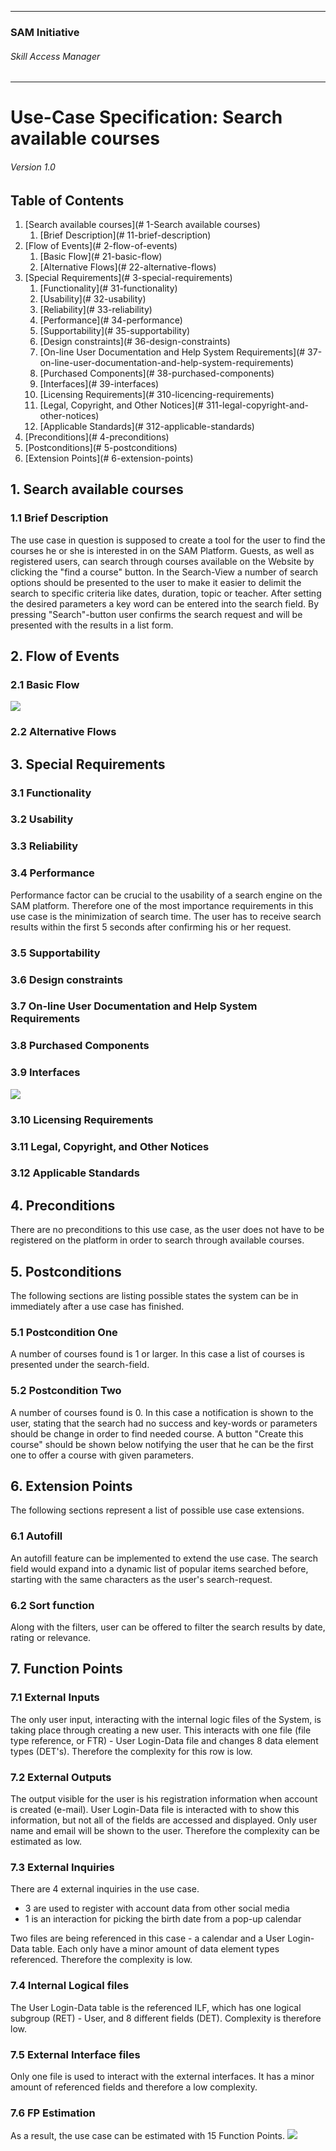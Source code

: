 * * *

### SAM Initiative

###### Skill Access Manager

* * *

# Use-Case Specification: Search available courses

###### Version 1.0

## Table of Contents

1.  [Search available courses](# 1-Search available courses)
    1.  [Brief Description](# 11-brief-description)
2.  [Flow of Events](# 2-flow-of-events)
    1.  [Basic Flow](# 21-basic-flow)
    2.  [Alternative Flows](# 22-alternative-flows)
3.  [Special Requirements](# 3-special-requirements)
    1.  [Functionality](# 31-functionality)
    2.  [Usability](# 32-usability)
    3.  [Reliability](# 33-reliability)
    4.  [Performance](# 34-performance)
    5.  [Supportability](# 35-supportability)
    6.  [Design constraints](# 36-design-constraints)
    7.  [On-line User Documentation and Help System Requirements](# 37-on-line-user-documentation-and-help-system-requirements)
    8.  [Purchased Components](# 38-purchased-components)
    9.  [Interfaces](# 39-interfaces)
    10.  [Licensing Requirements](# 310-licencing-requirements)
    11.  [Legal, Copyright, and Other Notices](# 311-legal-copyright-and-other-notices)
    12.  [Applicable Standards](# 312-applicable-standards)
4.  [Preconditions](# 4-preconditions)
5.  [Postconditions](# 5-postconditions)
6.  [Extension Points](# 6-extension-points)

## 1\. Search available courses

### 1.1 Brief Description

The use case in question is supposed to create a tool for the user to find the courses he or she is interested in on the SAM Platform. Guests, as well as registered users, can search through courses available on the Website by clicking the "find a course" button. In the Search-View a number of search options should be presented to the user to make it easier to delimit the search to specific criteria like dates, duration, topic or teacher. After setting the desired parameters a key word can be entered into the search field. By pressing "Search"-button user confirms the search request and will be presented with the results in a list form.

## 2\. Flow of Events

### 2.1 Basic Flow

![](ad_search-available-courses.png)

### 2.2 Alternative Flows

## 3\. Special Requirements

### 3.1 Functionality

### 3.2 Usability

### 3.3 Reliability

### 3.4 Performance

Performance factor can be crucial to the usability of a search engine on the SAM platform. Therefore one of the most importance requirements in this use case is the minimization of search time. The user has to receive search results within the first 5 seconds after confirming his or her request. 

### 3.5 Supportability

### 3.6 Design constraints

### 3.7 On-line User Documentation and Help System Requirements

### 3.8 Purchased Components

### 3.9 Interfaces

![](wf_search-available-courses.png)

### 3.10 Licensing Requirements

### 3.11 Legal, Copyright, and Other Notices

### 3.12 Applicable Standards

## 4\. Preconditions

There are no preconditions to this use case, as the user does not have to be registered on the platform in order to search through available courses.

## 5\. Postconditions

The following sections are listing possible states the system can be in immediately after a use case has finished.

### 5.1 Postcondition One

A number of courses found is 1 or larger. In this case a list of courses is presented under the search-field.

### 5.2 Postcondition Two

A number of courses found is 0\. In this case a notification is shown to the user, stating that the search had no success and key-words or parameters should be change in order to find needed course. A button "Create this course" should be shown below notifying the user that he can be the first one to offer a course with given parameters.

## 6\. Extension Points

The following sections represent a list of possible use case extensions.

### 6.1 Autofill

An autofill feature can be implemented to extend the use case. The search field would expand into a dynamic list of popular items searched before, starting with the same characters as the user's search-request.

### 6.2 Sort function

Along with the filters, user can be offered to filter the search results by date, rating or relevance.

## 7\. Function Points

### 7.1 External Inputs

The only user input, interacting with the internal logic files of the System, is taking place through creating a new user. This interacts with one file (file type reference, or FTR) - User Login-Data file and changes 8 data element types (DET's). Therefore the complexity for this row is low.

### 7.2 External Outputs

The output visible for the user is his registration information when account is created (e-mail). User Login-Data file is interacted with to show this information, but not all of the fields are accessed and displayed. Only user name and email will be shown to the user. Therefore the complexity can be estimated as low.

### 7.3 External Inquiries

There are 4 external inquiries in the use case.
* 3 are used to register with account data from other social media
* 1 is an interaction for picking the birth date from a pop-up calendar

Two files are being referenced in this case - a calendar and a User Login-Data table. Each only have a minor amount of data element types referenced. Therefore the complexity is low.

### 7.4 Internal Logical files
The User Login-Data table is the referenced ILF, which has one logical subgroup (RET) - User, and 8 different fields (DET). Complexity is therefore low. 

### 7.5 External Interface files
Only one file is used to interact with the external interfaces. It has a minor amount of referenced fields and therefore a low complexity. 

### 7.6 FP Estimation
As a result, the use case can be estimated with 15 Function Points. 
![](fp_uc6.PNG)